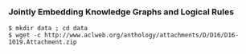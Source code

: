 ### Jointly Embedding Knowledge Graphs and Logical Rules

```
$ mkdir data ; cd data
$ wget -c http://www.aclweb.org/anthology/attachments/D/D16/D16-1019.Attachment.zip
```
